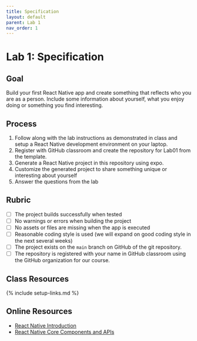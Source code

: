 ```yaml
---
title: Specification
layout: default
parent: Lab 1
nav_order: 1
---
```


# Lab 1: Specification

## Goal

Build your first React Native app and create something that reflects who you are
as a person. Include some information about yourself, what you enjoy doing or
something you find interesting.

## Process

1. Follow along with the lab instructions as demonstrated in class and setup a
   React Native development environment on your laptop.
2. Register with GitHub classroom and create the repository for Lab01 from the
   template.
3. Generate a React Native project in this repository using expo.
4. Customize the generated project to share something unique or interesting
   about yourself
5. Answer the questions from the lab

## Rubric

- [ ] The project builds successfully when tested
- [ ] No warnings or errors when building the project
- [ ] No assets or files are missing when the app is executed
- [ ] Reasonable coding style is used (we will expand on good coding style in
  the next several weeks)
- [ ] The project exists on the `main` branch on GitHub of the git repository.
- [ ] The repository is registered with your name in GitHub classroom using the
  GitHub organization for our course.

## Class Resources

{% include setup-links.md %}

## Online Resources

- [React Native Introduction](https://reactnative.dev/docs/getting-started)
- [React Native Core Components and APIs](https://reactnative.dev/docs/components-and-apis)



